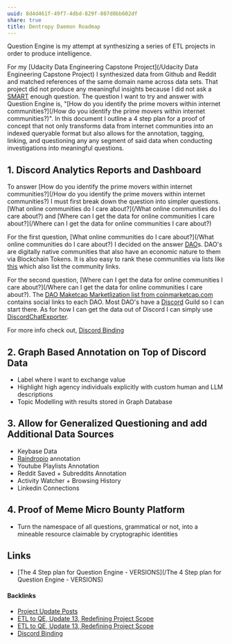 ```yaml
---
uuid: 8d4d461f-49f7-4dbd-829f-807d0bb602df
share: true
title: Dentropy Daemon Roadmap
---
```

Question Engine is my attempt at synthesizing a series of ETL projects in order to produce intelligence. 

For my [Udacity Data Engineering Capstone Project](/Udacity Data Engineering Capstone Project) I synthesized data from Github and Reddit and matched references of the same domain name across data sets. That project did not produce any meaningful insights because I did not ask a [SMART](/7aaae105-b1ea-4e4c-ac0a-2e1013b2d244) enough question. The question I want to try and answer with Question Engine is, "[How do you identify the prime movers within internet communities?](/How do you identify the prime movers within internet communities?)". In this document I outline a 4 step plan for a proof of concept that not only transforms data from internet communities into an indexed queryable format but also allows for the annotation, tagging, linking, and questioning any any segment of said data when conducting investigations into meaningful questions.

## 1. Discord Analytics Reports and Dashboard

To answer [How do you identify the prime movers within internet communities?](/How do you identify the prime movers within internet communities?) I must first break down the question into simpler questions. [What online communities do I care about?](/What online communities do I care about?) and [Where can I get the data for online communities I care about?](/Where can I get the data for online communities I care about?)

For the first question, [What online communities do I care about?](/What online communities do I care about?) I decided on the answer [DAO](/26725b10-b472-41ee-ba3b-4e9bc851f174)s. DAO's are digitally native communities that also have an economic nature to them via Blockchain Tokens. It is also easy to rank these communities via lists like [this](https://coinmarketcap.com/view/dao/) which also list the community links.

For the second question, [Where can I get the data for online communities I care about?](/Where can I get the data for online communities I care about?). The [DAO Maketcap Marketlization list from coinmarketcap.com](https://coinmarketcap.com/view/dao/) contains social links to each DAO. Most DAO's have a [Discord](/434d4a81-f2cc-4a50-b75c-0c66af4c15b2) Guild so I can start there. As for how I can get the data out of Discord I can simply use [DiscordChatExporter](/96e29692-2bcb-48eb-90fd-3cd8fdd986c3).

For more info check out, [Discord Binding](/1c376bfd-75ef-4c0d-9e23-3680653de55f)

## 2. Graph Based Annotation on Top of Discord Data

* Label where I want to exchange value
* Highlight high agency individuals explicitly with custom human and LLM descriptions
* Topic Modelling with results stored in Graph Database
## 3. Allow for Generalized Questioning and add Additional Data Sources

* Keybase Data
* [Raindropio](/053d3ec8-825f-40bd-b187-926273159b09) annotation
* Youtube Playlists Annotation
* Reddit Saved + Subreddits Annotation
* Activity Watcher + Browsing History
* Linkedin Connections

## 4. Proof of Meme Micro Bounty Platform

* Turn the namespace of all questions, grammatical or not, into a mineable resource claimable by cryptographic identities
## Links

* [The 4 Step plan for Question Engine - VERSIONS](/The 4 Step plan for Question Engine - VERSIONS)

#### Backlinks

* [Project Update Posts](/4c45797f-8d43-4277-a5c1-de8df9aa7876)
* [ETL to QE, Update 13, Redefining Project Scope](/0857e406-5e14-4b45-9e8c-3ae712a2f00a)
* [ETL to QE, Update 13, Redefining Project Scope](/0857e406-5e14-4b45-9e8c-3ae712a2f00a)
* [Discord Binding](/1c376bfd-75ef-4c0d-9e23-3680653de55f)